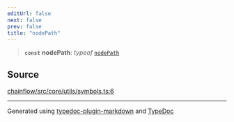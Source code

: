 ```yaml
---
editUrl: false
next: false
prev: false
title: "nodePath"
---
```


> **`const`** **nodePath**: *typeof* [`nodePath`](/api/core/utils/symbols/variables/nodepath/)

## Source

[chainflow/src/core/utils/symbols.ts:6](https://github.com/edwinlzs/chainflow/blob/a27a974/src/core/utils/symbols.ts#L6)

***

Generated using [typedoc-plugin-markdown](https://www.npmjs.com/package/typedoc-plugin-markdown) and [TypeDoc](https://typedoc.org/)
